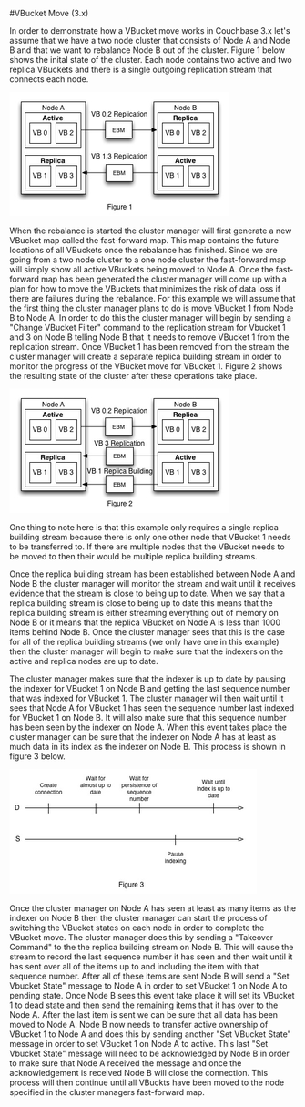 
#VBucket Move (3.x)

In order to demonstrate how a VBucket move works in Couchbase 3.x let's assume that we have a two node cluster that consists of Node A and Node B and that we want to rebalance Node B out of the cluster. Figure 1 below shows the inital state of the cluster. Each node contains two active and two replica VBuckets and there is a single outgoing replication stream that connects each node.

![Figure 1](images/vb_move_figure_1.jpg)

When the rebalance is started the cluster manager will first generate a new VBucket map called the fast-forward map. This map contains the future locations of all VBuckets once the rebalance has finished. Since we are going from a two node cluster to a one node cluster the fast-forward map will simply show all active VBuckets being moved to Node A. Once the fast-forward map has been generated the cluster manager will come up with a plan for how to move the VBuckets that minimizes the risk of data loss if there are failures during the rebalance. For this example we will assume that the first thing the cluster manager plans to do is move VBucket 1 from Node B to Node A. In order to do this the cluster manager will begin by sending a "Change VBucket Filter" command to the replication stream for Vbucket 1 and 3 on Node B telling Node B that it needs to remove VBucket 1 from the replication stream. Once VBucket 1 has been removed from the stream the cluster manager will create a separate replica building stream in order to monitor the progress of the VBucket move for VBucket 1. Figure 2 shows the resulting state of the cluster after these operations take place.

![Figure 2](images/vb_move_figure_2.jpg)

One thing to note here is that this example only requires a single replica building stream because there is only one other node that VBucket 1 needs to be transferred to. If there are multiple nodes that the VBucket needs to be moved to then their would be multiple replica building streams.

Once the replica building stream has been established between Node A and Node B the cluster manager will monitor the stream and wait until it receives evidence that the stream is close to being up to date. When we say that a replica building stream is close to being up to date this means that the replica building stream is either streaming everything out of memory on Node B or it means that the replica VBucket on Node A is less than 1000 items behind Node B. Once the cluster manager sees that this is the case for all of the replica building streams (we only have one in this example) then the cluster manager will begin to make sure that the indexers on the active and replica nodes are up to date.

The cluster manager makes sure that the indexer is up to date by pausing the indexer for VBucket 1 on Node B and getting the last sequence number that was indexed for VBucket 1. The cluster manager will then wait until it sees that Node A for VBucket 1 has seen the sequence number last indexed for VBucket 1 on Node B. It will also make sure that this sequence number has been seen by the indexer on Node A. When this event takes place the cluster manager can be sure that the indexer on Node A has at least as much data in its index as the indexer on Node B. This process is shown in figure 3 below.

![Figure 2](images/vb_move_figure_4.jpg)

Once the cluster manager on Node A has seen at least as many items as the indexer on Node B then the cluster manager can start the process of switching the VBucket states on each node in order to complete the VBucket move. The cluster manager does this by sending a "Takeover Command" to the the replica building stream on Node B. This will cause the stream to record the last sequence number it has seen and then wait until it has sent over all of the items up to and including the item with that sequence number. After all of these items are sent Node B will send a "Set Vbucket State" message to Node A in order to set VBucket 1 on Node A to pending state. Once Node B sees this event take place it will set its VBucket 1 to dead state and then send the remaining items that it has over to the Node A. After the last item is sent we can be sure that all data has been moved to Node A. Node B now needs to transfer active ownership of VBucket 1 to Node A and does this by sending another "Set VBucket State" message in order to set VBucket 1 on Node A to active. This last "Set Vbucket State" message will need to be acknowledged by Node B in order to make sure that Node A received the message and once the acknowledgement is received Node B will close the connection. This process will then continue until all VBuckts have been moved to the node specified in the cluster managers fast-forward map.